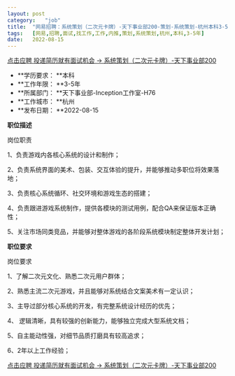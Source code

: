 ```yaml
---
layout:	post
category:	"job"
title:	"网易招聘：系统策划（二次元卡牌）-天下事业部200-策划-系统策划-杭州本科3-5年"
tags:	[网易,招聘,面试,找工作,工作,内推,策划,系统策划,杭州,本科,3-5年]
date:	2022-08-15
---
```


[点击应聘 投递简历就有面试机会 ->  系统策划（二次元卡牌）-天下事业部200](http://mobile.bole.netease.com/bole/boleDetail?id=41682&employeeId=346f03c3cda5f04c&key=all)



- **学历要求： **本科
- **工作年限： **3-5年
- **所属部门： **天下事业部-Inception工作室-H76
- **工作城市： **杭州
- **发布日期： **2022-08-15



**职位描述**

岗位职责

1、负责游戏内各核心系统的设计和制作；

2、负责系统界面的美术、包装、交互体验的提升，并能够推动多职位将效果落地；

3、负责核心系统循环、社交环境和游戏生态的搭建；

4、负责跟进游戏系统制作，提供各模块的测试用例，配合QA来保证版本正确性；

5、关注市场同类竞品，并能够对整体游戏的各阶段系统模块制定整体开发计划；







**职位要求**

岗位要求

1、了解二次元文化、熟悉二次元用户群体；

2、熟悉主流二次元游戏，并且能够对系统结合文案美术有一定认识；

3、主导过部分核心系统的开发，有完整系统设计经历的优先；

4、 逻辑清晰，具有较强的创新能力，能够独立完成大型系统文档；

5、自主能动性强，对细节品质打磨具有较高追求；

6、2年以上工作经验；



[点击应聘 投递简历就有面试机会 ->  系统策划（二次元卡牌）-天下事业部200](http://mobile.bole.netease.com/bole/boleDetail?id=41682&employeeId=346f03c3cda5f04c&key=all)